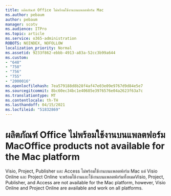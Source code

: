 ```yaml
---
title: ผลิตภัณฑ์ Office ไม่พร้อมใช้งานบนแพลตฟอร์ม Mac
ms.author: pebaum
author: pebaum
manager: scotv
ms.audience: ITPro
ms.topic: article
ms.service: o365-administration
ROBOTS: NOINDEX, NOFOLLOW
localization_priority: Normal
ms.assetid: 9233f862-ebbb-4913-a83a-52cc3b99a644
ms.custom:
- "648"
- "758"
- "756"
- "755"
- "2000016"
ms.openlocfilehash: 7ea579188d8b28f4af47e03e09e9767d9d84e5e7
ms.sourcegitcommit: 8bc60ec34bc1e40685e3976576e04a2623f63a7c
ms.translationtype: MT
ms.contentlocale: th-TH
ms.lasthandoff: 04/15/2021
ms.locfileid: "51832869"
---
```

# <a name="office-products-not-available-for-the-mac-platform"></a><span data-ttu-id="8bbcc-102">ผลิตภัณฑ์ Office ไม่พร้อมใช้งานบนแพลตฟอร์ม Mac</span><span class="sxs-lookup"><span data-stu-id="8bbcc-102">Office products not available for the Mac platform</span></span>

<span data-ttu-id="8bbcc-103">Visio, Project, Publisher และ Access ไม่พร้อมใช้งานบนแพลตฟอร์ม Mac แต่ Visio Online และ Project Online จะพร้อมใช้งานและใช้งานบนแพลตฟอร์มทั้งหมด</span><span class="sxs-lookup"><span data-stu-id="8bbcc-103">Visio, Project, Publisher, and Access are not available for the Mac platform, however, Visio Online and Project Online are available and work on all platforms.</span></span>
  